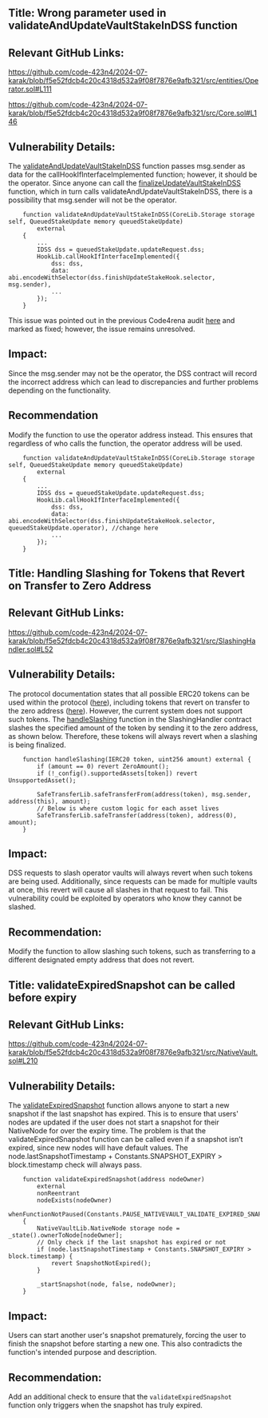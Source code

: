 ## Title: Wrong parameter used in validateAndUpdateVaultStakeInDSS function

## **Relevant GitHub Links:**

https://github.com/code-423n4/2024-07-karak/blob/f5e52fdcb4c20c4318d532a9f08f7876e9afb321/src/entities/Operator.sol#L111

https://github.com/code-423n4/2024-07-karak/blob/f5e52fdcb4c20c4318d532a9f08f7876e9afb321/src/Core.sol#L146

## **Vulnerability Details:**

The [validateAndUpdateVaultStakeInDSS](https://github.com/code-423n4/2024-07-karak/blob/f5e52fdcb4c20c4318d532a9f08f7876e9afb321/src/entities/Operator.sol#L111) function passes msg.sender as data for the callHookIfInterfaceImplemented function; however, it should be the operator. Since anyone can call the [finalizeUpdateVaultStakeInDSS](https://github.com/code-423n4/2024-07-karak/blob/f5e52fdcb4c20c4318d532a9f08f7876e9afb321/src/Core.sol#L146) function, which in turn calls validateAndUpdateVaultStakeInDSS, there is a possibility that msg.sender will not be the operator.

```solidity
    function validateAndUpdateVaultStakeInDSS(CoreLib.Storage storage self, QueuedStakeUpdate memory queuedStakeUpdate)
        external
    {
        ...
        IDSS dss = queuedStakeUpdate.updateRequest.dss;
        HookLib.callHookIfInterfaceImplemented({
            dss: dss,
            data: abi.encodeWithSelector(dss.finishUpdateStakeHook.selector, msg.sender),
            ...
        });
    }
```

This issue was pointed out in the previous Code4rena audit [here](https://code4rena.com/reports/2024-06-karak-pro-league#h-03-validateandupdatevaultstakeindss-forwards-incorrect-operator-address-to-finishupdatestakehook) and marked as fixed; however, the issue remains unresolved.

## **Impact:**

Since the msg.sender may not be the operator, the DSS contract will record the incorrect address which can lead to discrepancies and further problems depending on the functionality.

## **Recommendation**

Modify the function to use the operator address instead. This ensures that regardless of who calls the function, the operator address will be used.

```solidity
    function validateAndUpdateVaultStakeInDSS(CoreLib.Storage storage self, QueuedStakeUpdate memory queuedStakeUpdate)
        external
    {
        ...
        IDSS dss = queuedStakeUpdate.updateRequest.dss;
        HookLib.callHookIfInterfaceImplemented({
            dss: dss,
            data: abi.encodeWithSelector(dss.finishUpdateStakeHook.selector, queuedStakeUpdate.operator), //change here
            ...
        });
    }
```

## Title: Handling Slashing for Tokens that Revert on Transfer to Zero Address

## **Relevant GitHub Links:**

https://github.com/code-423n4/2024-07-karak/blob/f5e52fdcb4c20c4318d532a9f08f7876e9afb321/src/SlashingHandler.sol#L52

## **Vulnerability Details:**

The protocol documentation states that all possible ERC20 tokens can be used within the protocol ([here](https://code4rena.com/audits/2024-07-karak-restaking#top:~:text=ERC20%20used%20by%20the%20protocol)), including tokens that revert on transfer to the zero address ([here](https://code4rena.com/audits/2024-07-karak-restaking#top:~:text=Revert%20on%20transfer%20to%20the%20zero%20address)). However, the current system does not support such tokens. The [handleSlashing](https://github.com/code-423n4/2024-07-karak/blob/f5e52fdcb4c20c4318d532a9f08f7876e9afb321/src/SlashingHandler.sol#L52) function in the SlashingHandler contract slashes the specified amount of the token by sending it to the zero address, as shown below. Therefore, these tokens will always revert when a slashing is being finalized.

```solidity
    function handleSlashing(IERC20 token, uint256 amount) external {
        if (amount == 0) revert ZeroAmount();
        if (!_config().supportedAssets[token]) revert UnsupportedAsset();

        SafeTransferLib.safeTransferFrom(address(token), msg.sender, address(this), amount);
        // Below is where custom logic for each asset lives
        SafeTransferLib.safeTransfer(address(token), address(0), amount);
    }
```

## **Impact:**

DSS requests to slash operator vaults will always revert when such tokens are being used. Additionally, since requests can be made for multiple vaults at once, this revert will cause all slashes in that request to fail. This vulnerability could be exploited by operators who know they cannot be slashed.

## **Recommendation:**

Modify the function to allow slashing such tokens, such as transferring to a different designated empty address that does not revert.

## Title: validateExpiredSnapshot can be called before expiry

## **Relevant GitHub Links:**

https://github.com/code-423n4/2024-07-karak/blob/f5e52fdcb4c20c4318d532a9f08f7876e9afb321/src/NativeVault.sol#L210

## **Vulnerability Details:**

The [validateExpiredSnapshot](https://github.com/code-423n4/2024-07-karak/blob/f5e52fdcb4c20c4318d532a9f08f7876e9afb321/src/NativeVault.sol#L210) function allows anyone to start a new snapshot if the last snapshot has expired. This is to ensure that users' nodes are updated if the user does not start a snapshot for their NativeNode for over the expiry time. The problem is that the validateExpiredSnapshot function can be called even if a snapshot isn’t expired, since new nodes will have default values. The node.lastSnapshotTimestamp + Constants.SNAPSHOT_EXPIRY > block.timestamp check will always pass.

```solidity
    function validateExpiredSnapshot(address nodeOwner)
        external
        nonReentrant
        nodeExists(nodeOwner)
        whenFunctionNotPaused(Constants.PAUSE_NATIVEVAULT_VALIDATE_EXPIRED_SNAPSHOT)
    {
        NativeVaultLib.NativeNode storage node = _state().ownerToNode[nodeOwner];
        // Only check if the last snapshot has expired or not
        if (node.lastSnapshotTimestamp + Constants.SNAPSHOT_EXPIRY > block.timestamp) {
            revert SnapshotNotExpired();
        }

        _startSnapshot(node, false, nodeOwner);
    }
```

## **Impact:**

Users can start another user's snapshot prematurely, forcing the user to finish the snapshot before starting a new one. This also contradicts the function's intended purpose and description.

## **Recommendation:**

Add an additional check to ensure that the `validateExpiredSnapshot` function only triggers when the snapshot has truly expired.